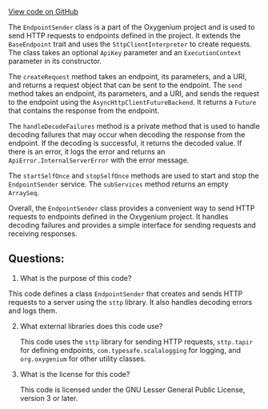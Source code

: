 [View code on GitHub](https://github.com/oxygenium/oxygenium/http/src/main/scala/org/oxygenium/http/EndpointSender.scala)

The `EndpointSender` class is a part of the Oxygenium project and is used to send HTTP requests to endpoints defined in the project. It extends the `BaseEndpoint` trait and uses the `SttpClientInterpreter` to create requests. The class takes an optional `ApiKey` parameter and an `ExecutionContext` parameter in its constructor.

The `createRequest` method takes an endpoint, its parameters, and a URI, and returns a request object that can be sent to the endpoint. The `send` method takes an endpoint, its parameters, and a URI, and sends the request to the endpoint using the `AsyncHttpClientFutureBackend`. It returns a `Future` that contains the response from the endpoint.

The `handleDecodeFailures` method is a private method that is used to handle decoding failures that may occur when decoding the response from the endpoint. If the decoding is successful, it returns the decoded value. If there is an error, it logs the error and returns an `ApiError.InternalServerError` with the error message.

The `startSelfOnce` and `stopSelfOnce` methods are used to start and stop the `EndpointSender` service. The `subServices` method returns an empty `ArraySeq`.

Overall, the `EndpointSender` class provides a convenient way to send HTTP requests to endpoints defined in the Oxygenium project. It handles decoding failures and provides a simple interface for sending requests and receiving responses.
## Questions: 
 1. What is the purpose of this code?
   
   This code defines a class `EndpointSender` that creates and sends HTTP requests to a server using the `sttp` library. It also handles decoding errors and logs them.

2. What external libraries does this code use?
   
   This code uses the `sttp` library for sending HTTP requests, `sttp.tapir` for defining endpoints, `com.typesafe.scalalogging` for logging, and `org.oxygenium` for other utility classes.

3. What is the license for this code?
   
   This code is licensed under the GNU Lesser General Public License, version 3 or later.